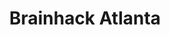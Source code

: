 ---
title: Brainhack Atlanta
organizers: 
  - Yasmine Bassil
contact: yasminebassil@gatech.edu
website:
address: TReNDS center (the Center for Translational Research in Neuroimaging and Data Science) at Georgia State University
position:
  lat: 33.7558332
  lng: -84.3878563
dates:
  - 2019-11-13
  - 2019-11-14
  - 2019-11-15
---